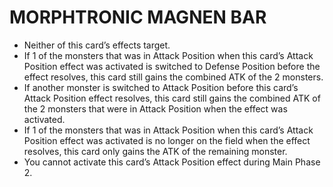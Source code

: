 # MORPHTRONIC MAGNEN BAR

*   Neither of this card’s effects target.
*   If 1 of the monsters that was in Attack Position when this card’s Attack Position effect was activated is switched to Defense Position before the effect resolves, this card still gains the combined ATK of the 2 monsters.
*   If another monster is switched to Attack Position before this card’s Attack Position effect resolves, this card still gains the combined ATK of the 2 monsters that were in Attack Position when the effect was activated.
*   If 1 of the monsters that was in Attack Position when this card’s Attack Position effect was activated is no longer on the field when the effect resolves, this card only gains the ATK of the remaining monster.
*   You cannot activate this card’s Attack Position effect during Main Phase 2.
